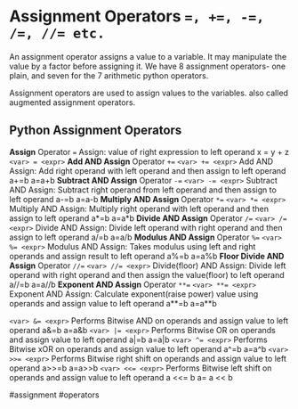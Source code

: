 # Assignment Operators `=, +=, -=, /=, //= etc.`

An assignment operator assigns a value to a variable.
It may manipulate the value by a factor before assigning it.
We have 8 assignment operators- one plain, and seven for the 7 arithmetic python operators.

Assignment operators are used to assign values to the variables.
also called augmented assignment operators.

## Python Assignment Operators

**Assign** Operator `=`
Assign: value of right expression to left operand	x = y + z
`<var> = <expr>`
**Add AND Assign** Operator `+=`
`<var> += <expr>`
Add AND Assign: Add right operand with left operand and then assign to left operand	a+=b     a=a+b
**Subtract AND Assign** Operator `-=`
`<var> -= <expr>`
Subtract AND Assign: Subtract right operand from left operand and then assign to left operand	a-=b       a=a-b
**Multiply AND Assign** Operator `*=`
`<var> *= <expr>`
Multiply AND Assign: Multiply right operand with left operand and then assign to left operand	a*=b       a=a*b
**Divide AND Assign** Operator `/=`
`<var> /= <expr>`
Divide AND Assign: Divide left operand with right operand and then assign to left operand	a/=b         a=a/b
**Modulus AND Assign** Operator `%=`
`<var> %= <expr>`
Modulus AND Assign: Takes modulus using left and right operands and assign result to left operand	a%=b   a=a%b
**Floor Divide AND Assign** Operator `//=`
`<var> //= <expr>`
Divide(floor) AND Assign: Divide left operand with right operand and then assign the value(floor) to left operand	a//=b       a=a//b
**Exponent AND Assign** Operator `**=`
`<var> **= <expr>`
Exponent AND Assign: Calculate exponent(raise power) value using operands and assign value to left operand	a**=b     a=a**b

`<var> &= <expr>`
Performs Bitwise AND on operands and assign value to left operand	a&=b     a=a&b
`<var> |= <expr>`
Performs Bitwise OR on operands and assign value to left operand	a|=b         a=a|b
`<var> ^= <expr>`
Performs Bitwise xOR on operands and assign value to left operand	a^=b       a=a^b
`<var> >>= <expr>`
Performs Bitwise right shift on operands and assign value to left operand	a>>=b     a=a>>b
`<var> <<= <expr>`
Performs Bitwise left shift on operands and assign value to left operand	a <<= b                    a= a << b

  #assignment #operators
